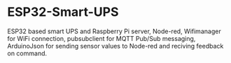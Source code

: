 # ESP32-Smart-UPS
ESP32 based smart UPS and Raspberry Pi server, Node-red, Wifimanager for WiFi connection, pubsubclient for MQTT Pub/Sub messaging, ArduinoJson for sending sensor values to Node-red and reciving feedback on command.
